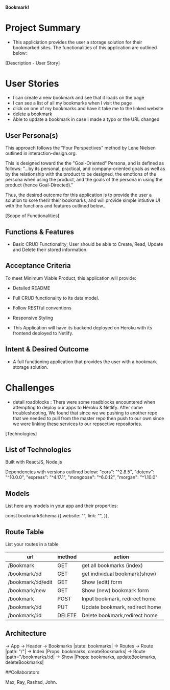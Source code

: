 #### Bookmark!

# Project Summary

- This appliciation provides the user a storage solution for their bookmarked sites. The functionalities of this application are outlined below:

[Description - User Story]

# User Stories

- I can create a new bookmark and see that it loads on the page
- I can see a list of all my bookmarks when I visit the page
- click on one of my bookmarks and have it take me to the linked website
- delete a bookmark
- Able to update a bookmark in case I made a typo or the URL changed

## User Persona(s)

This approach follows the "Four Perspectives" method by Lene Nielsen outlined in interaction-design.org.

This is designed toward the the "Goal-Oriented" Persona, and is defined as follows: "...by its personal, practical, and company-oriented goals as well as by the relationship with the product to be designed, the emotions of the persona when using the product, and the goals of the persona in using the product (hence Goal-Directed)."

Thus, the desired outcome for this application is to provide the user a solution to sore therir their bookmarks, and will provide simple intiutive UI with the functions and features outlined below...

[Scope of Functionalities]

## Functions & Features

- Basic CRUD Functionality; User should be able to Create, Read, Update and Delete their stored information.

## Acceptance Criteria

To meet Minimum Viable Product, this application will provide:

- Detailed README
- Full CRUD functionality to its data model.
- Follow RESTful conventions
- Responsive Styling

- This Application will have its backend deployed on Heroku with its frontend deployed to Netlify.

## Intent & Desired Outcome

- A full functioning application that provides the user with a bookmark storage solution.

# Challenges

- detail roadblocks : There were some roadblocks encountered when attempting to deploy our apps to Heroku & Netlify. After some troubleshooting, We found that since we we pushing to another repo that we needed to pull from the master repo then push to our own since we were linking these services to our repsective repositories.

[Technologies]

## List of Technologies

Built with ReactJS, Node.js

Dependencies with versions outlined below:
"cors": "^2.8.5",
"dotenv": "^10.0.0",
"express": "^4.17.1",
"mongoose": "^6.0.12",
"morgan": "^1.10.0"

## Models

List here any models in your app and their properties:

const bookmarkSchema ({
website: "",
link: "",
)},

## Route Table

List your routes in a table

| url                | method | action                         |
| ------------------ | ------ | ------------------------------ |
| /Bookmark          | GET    | get all bookmarks (index)      |
| /bookmark/:id      | GET    | get individual bookmark(show)  |
| /bookmark/:id/edit | GET    | Show (edit) form               |
| /bookmark/new      | GET    | Show (new) bookmark form       |
| /bookmark          | POST   | Input bookmark, redirect home  |
| /bookmark/:id      | PUT    | Update bookmark, redirect home |
| /bookmark/:id      | DELETE | Delete bookmark,redirect home  |

## Architecture


-> App
  -> Header
  -> Bookmarks |state: bookmarks|
     -> Routes
         -> Route |path: "/"|
         -> Index |Props: bookmarks, createBookmarks|
     -> Route |path="/bookmarks/:id|
         -> Show  |Props: bookmarks, updateBookmarks, deleteBookmarks| 


##Collaborators

Max, Ray, Rashad, John.


